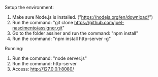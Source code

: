 Setup the environment:

1. Make sure Node.js is installed. ("https://nodejs.org/en/download/")
2. Run the command: "git clone https://github.com/joel-nascimento/assigner.git"
3. Go to the folder assiner and run the command: "npm install"
4. Run the command: "npm install http-server -g"

Running:

1. Run the command: "node server.js"
2. Run the command: http-server
3. Access: http://127.0.0.1:8080/